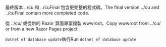 <span data-ttu-id="58584-101">最終版本 ../cu 和 ../cuFinal 包含更完整的程式碼。</span><span class="sxs-lookup"><span data-stu-id="58584-101">The final version ../cu and ../cuFinal contain more completed code.</span></span>

<span data-ttu-id="58584-102">從 ../cu/ 或從新的 Razor 頁面專案複製 wwwroot。</span><span class="sxs-lookup"><span data-stu-id="58584-102">Copy wwwroot from ../cu/ or from a new Razor Pages project.</span></span>

<span data-ttu-id="58584-103">`dotnet ef database update`執行</span><span class="sxs-lookup"><span data-stu-id="58584-103">Run `dotnet ef database update`</span></span>
